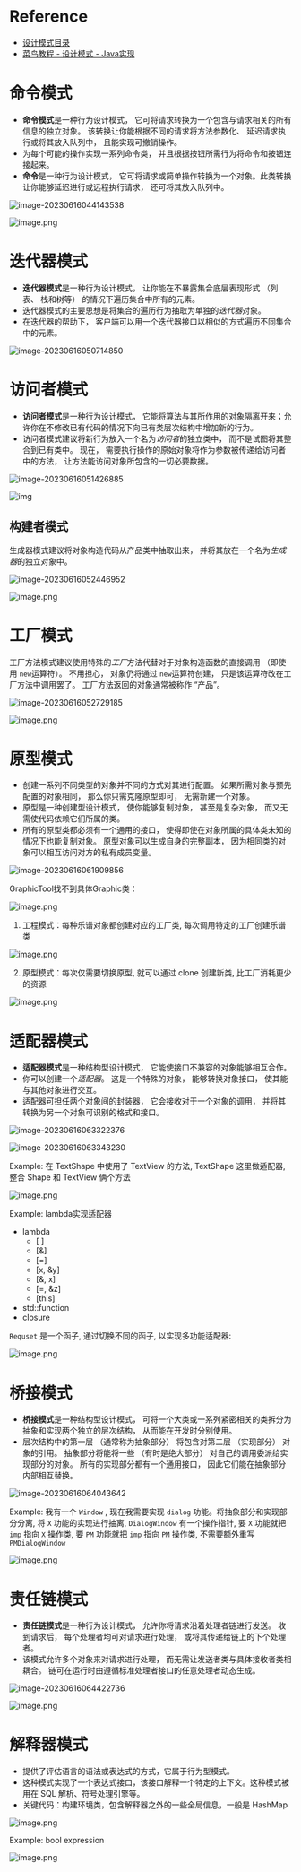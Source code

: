 # Reference

- [设计模式目录](https://refactoringguru.cn/design-patterns/catalog)
- [菜鸟教程 - 设计模式 - Java实现](https://www.runoob.com/design-pattern/design-pattern-tutorial.html)



# 命令模式

- **命令模式**是一种行为设计模式， 它可将请求转换为一个包含与请求相关的所有信息的独立对象。 该转换让你能根据不同的请求将方法参数化、 延迟请求执行或将其放入队列中， 且能实现可撤销操作。
- 为每个可能的操作实现一系列命令类， 并且根据按钮所需行为将命令和按钮连接起来。
- **命令**是一种行为设计模式， 它可将请求或简单操作转换为一个对象。此类转换让你能够延迟进行或远程执行请求， 还可将其放入队列中。

![image-20230616044143538](.Pattern.assets/image-20230616044143538.png)

![image.png](.Pattern.assets/1678774124076-d7e380de-5916-4346-8a96-c3009e5a926c.png)

# 迭代器模式

- **迭代器模式**是一种行为设计模式， 让你能在不暴露集合底层表现形式 （列表、 栈和树等） 的情况下遍历集合中所有的元素。
- 迭代器模式的主要思想是将集合的遍历行为抽取为单独的*迭代器*对象。
- 在迭代器的帮助下， 客户端可以用一个迭代器接口以相似的方式遍历不同集合中的元素。

![image-20230616050714850](.Pattern.assets/image-20230616050714850.png)

# 访问者模式

- **访问者模式**是一种行为设计模式， 它能将算法与其所作用的对象隔离开来；允许你在不修改已有代码的情况下向已有类层次结构中增加新的行为。
- 访问者模式建议将新行为放入一个名为*访问者*的独立类中， 而不是试图将其整合到已有类中。 现在， 需要执行操作的原始对象将作为参数被传递给访问者中的方法， 让方法能访问对象所包含的一切必要数据。

![image-20230616051426885](.Pattern.assets/image-20230616051426885.png)

![img](.Pattern.assets/1683340876794-7d7a1145-474d-4fb8-8921-42b92f54a7e1.png)

## 构建者模式

生成器模式建议将对象构造代码从产品类中抽取出来， 并将其放在一个名为*生成器*的独立对象中。

![image-20230616052446952](.Pattern.assets/image-20230616052446952.png)

![image.png](.Pattern.assets/1683341061457-f341b950-3e67-4c73-b8ce-e2910ada10e7.png)

# 工厂模式

工厂方法模式建议使用特殊的*工厂*方法代替对于对象构造函数的直接调用 （即使用 `new`运算符）。 不用担心， 对象仍将通过 `new`运算符创建， 只是该运算符改在工厂方法中调用罢了。 工厂方法返回的对象通常被称作 “产品”。

![image-20230616052729185](.Pattern.assets/image-20230616052729185.png)

![image.png](.Pattern.assets/1678759713249-63c9b101-2048-45b4-a5f9-ea3f327f8ebf.png)

# 原型模式

- 创建一系列不同类型的对象并不同的方式对其进行配置。 如果所需对象与预先配置的对象相同， 那么你只需克隆原型即可， 无需新建一个对象。
- 原型是一种创建型设计模式， 使你能够复制对象， 甚至是复杂对象， 而又无需使代码依赖它们所属的类。
- 所有的原型类都必须有一个通用的接口， 使得即使在对象所属的具体类未知的情况下也能复制对象。 原型对象可以生成自身的完整副本， 因为相同类的对象可以相互访问对方的私有成员变量。

![image-20230616061909856](.Pattern.assets/image-20230616061909856.png)

GraphicTool找不到具体Graphic类：

![image.png](.Pattern.assets/1683685848596-40c9756c-daa9-4c6b-99de-16c7c441dc61.png)

1. 工程模式：每种乐谱对象都创建对应的工厂类, 每次调用特定的工厂创建乐谱类

![image.png](.Pattern.assets/1683686393261-3e374077-c070-4b98-a104-9d227f654da7.png)

2. 原型模式：每次仅需要切换原型, 就可以通过 clone 创建新类, 比工厂消耗更少的资源

![image.png](.Pattern.assets/1683686859281-56837e70-42b7-4b8b-bc37-f4e05cfbb41e.png)

# 适配器模式

- **适配器模式**是一种结构型设计模式， 它能使接口不兼容的对象能够相互合作。
- 你可以创建一个*适配器*。 这是一个特殊的对象， 能够转换对象接口， 使其能与其他对象进行交互。
- 适配器可担任两个对象间的封装器， 它会接收对于一个对象的调用， 并将其转换为另一个对象可识别的格式和接口。

![image-20230616063322376](.Pattern.assets/image-20230616063322376.png)

![image-20230616063343230](.Pattern.assets/image-20230616063343230.png)

Example: 在 TextShape 中使用了 TextView 的方法, TextShape 这里做适配器, 整合 Shape 和 TextView 俩个方法

![image.png](https://cdn.nlark.com/yuque/0/2023/png/2327383/1683687617449-e9d1597e-fd71-4ead-b4d1-9286287415d0.png)

Example: lambda实现适配器

- lambda
  - [ ]
  - [&]
  - [=]
  - [x, &y]
  - [&, x]
  - [=, &z]
  - [this]
- std::function
- closure

`Requset` 是一个函子, 通过切换不同的函子, 以实现多功能适配器:

![image.png](.Pattern.assets/1678722742688-82268bfa-a902-4bd3-a14d-8f3f0321c2eb.png)

# 桥接模式

- **桥接模式**是一种结构型设计模式， 可将一个大类或一系列紧密相关的类拆分为抽象和实现两个独立的层次结构， 从而能在开发时分别使用。
- 层次结构中的第一层 （通常称为抽象部分） 将包含对第二层 （实现部分） 对象的引用。 抽象部分将能将一些 （有时是绝大部分） 对自己的调用委派给实现部分的对象。 所有的实现部分都有一个通用接口， 因此它们能在抽象部分内部相互替换。

![image-20230616064043642](.Pattern.assets/image-20230616064043642.png)

Example: 我有一个 `Window` , 现在我需要实现 `dialog` 功能。将抽象部分和实现部分分离, 将 `X` 功能的实现进行抽离, `DialogWindow` 有一个操作指针, 要 `X` 功能就把 `imp` 指向 `X` 操作类, 要 `PM` 功能就把 `imp` 指向 `PM` 操作类, 不需要额外重写 `PMDialogWindow`

![image.png](.Pattern.assets/1684290539572-9895c5c5-ea70-4888-8d46-56d3c6aec1e1.png)

# 责任链模式

- **责任链模式**是一种行为设计模式， 允许你将请求沿着处理者链进行发送。 收到请求后， 每个处理者均可对请求进行处理， 或将其传递给链上的下个处理者。
- 该模式允许多个对象来对请求进行处理， 而无需让发送者类与具体接收者类相耦合。 链可在运行时由遵循标准处理者接口的任意处理者动态生成。

![image-20230616064422736](.Pattern.assets/image-20230616064422736.png)

![image.png](.Pattern.assets/1678709530066-492cbde6-b8df-4026-b430-734a6ee3031f.png)

# 解释器模式

- 提供了评估语言的语法或表达式的方式，它属于行为型模式。
- 这种模式实现了一个表达式接口，该接口解释一个特定的上下文。这种模式被用在 SQL 解析、符号处理引擎等。
- 关键代码：构建环境类，包含解释器之外的一些全局信息，一般是 HashMap

![image.png](.Pattern.assets/1684894471068-f7fa8971-baaa-470d-ba89-a0af3b8636cd.png)

Example: bool expression

![image.png](.Pattern.assets/1678710887539-01756a2d-214a-409a-ab92-896076fbd04b.png)
